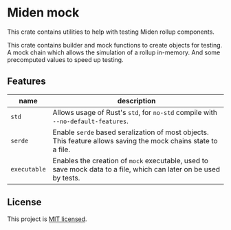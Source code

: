 # Miden mock

This crate contains utilities to help with testing Miden rollup components.

This crate contains builder and mock functions to create objects for testing. A mock chain which allows the simulation of a rollup in-memory. And some precomputed values to speed up testing.

## Features

| name         | description                                                                                                       |
| ------------ | ----------------------------------------------------------------------------------------------------------------- |
| `std`        | Allows usage of Rust's `std`, for `no-std` compile with `--no-default-features`.                                  |
| `serde`      | Enable `serde` based seralization of most objects. This feature allows saving the mock chains state to a file.    |
| `executable` | Enables the creation of `mock` executable, used to save mock data to a file, which can later on be used by tests. |

## License

This project is [MIT licensed](../LICENSE).
